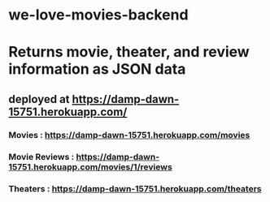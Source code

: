# we-love-movies-backend

# Returns movie, theater, and review information as JSON data

## deployed at https://damp-dawn-15751.herokuapp.com/

### Movies : https://damp-dawn-15751.herokuapp.com/movies

### Movie Reviews : https://damp-dawn-15751.herokuapp.com/movies/1/reviews

### Theaters : https://damp-dawn-15751.herokuapp.com/theaters

